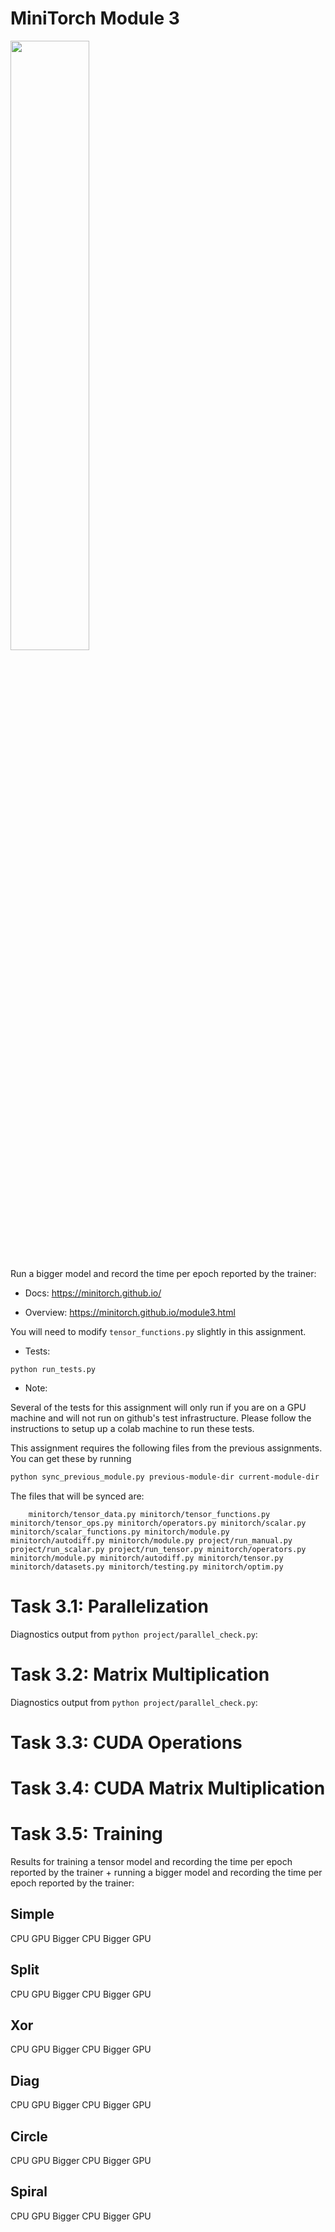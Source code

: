 # MiniTorch Module 3

<img src="https://minitorch.github.io/minitorch.svg" width="50%">

Run a bigger model and record the time per epoch reported by the trainer:

* Docs: https://minitorch.github.io/

* Overview: https://minitorch.github.io/module3.html


You will need to modify `tensor_functions.py` slightly in this assignment.

* Tests:

```
python run_tests.py
```

* Note:

Several of the tests for this assignment will only run if you are on a GPU machine and will not
run on github's test infrastructure. Please follow the instructions to setup up a colab machine
to run these tests.

This assignment requires the following files from the previous assignments. You can get these by running

```bash
python sync_previous_module.py previous-module-dir current-module-dir
```

The files that will be synced are:

        minitorch/tensor_data.py minitorch/tensor_functions.py minitorch/tensor_ops.py minitorch/operators.py minitorch/scalar.py minitorch/scalar_functions.py minitorch/module.py minitorch/autodiff.py minitorch/module.py project/run_manual.py project/run_scalar.py project/run_tensor.py minitorch/operators.py minitorch/module.py minitorch/autodiff.py minitorch/tensor.py minitorch/datasets.py minitorch/testing.py minitorch/optim.py
        
# Task 3.1: Parallelization
Diagnostics output from `python project/parallel_check.py`:

# Task 3.2: Matrix Multiplication
Diagnostics output from `python project/parallel_check.py`:

# Task 3.3: CUDA Operations
# Task 3.4: CUDA Matrix Multiplication
# Task 3.5: Training
Results for training a tensor model and recording the time per epoch reported by the trainer + running a bigger model and recording the time per epoch reported by the trainer:

## Simple
CPU
GPU
Bigger CPU
Bigger GPU

## Split
CPU
GPU
Bigger CPU
Bigger GPU

## Xor
CPU
GPU
Bigger CPU
Bigger GPU

## Diag
CPU
GPU
Bigger CPU
Bigger GPU

## Circle
CPU
GPU
Bigger CPU
Bigger GPU

## Spiral
CPU
GPU
Bigger CPU
Bigger GPU


